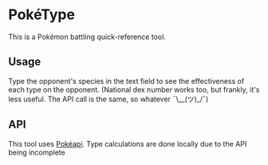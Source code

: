 # PokéType
This is a Pokémon battling quick-reference tool.

## Usage
Type the opponent's species in the text field to see the effectiveness of each type on the opponent. (National dex number works too, but frankly, it's less useful. The API call is the same, so whatever ¯\\__(ツ)_/¯)

## API
This tool uses [Pokéapi](http://pokeapi.co). Type calculations are done locally due to the API being incomplete
